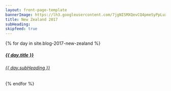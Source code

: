 ```yaml
---
layout: front-page-template
bannerImage: https://lh3.googleusercontent.com/7jgNISMXQevCQ4pmeSyPpLuxmxPkNFmL-0oYaQPOtekbbolU8BBrc8bxoMcxzUNTl5ahcHKRqCsn-eLrgQ0d-YaTEg_nkSkCsUAu1gFUxuUyFJG_s4lkG2qqmEcwJHlQcvCxyBm3Ug=w2400
title: New Zealand 2017
subHeading: 
skipfeed: true
---
```


<div class="text-uppercase adventure-list experience">
  {% for day in site.blog-2017-new-zealand %}
    <div class="col-md-6 col-sm-6 animated fadeInUp" data-wow-delay="0.1s" data-wow-duration="1s">
      <a href="{{day.url | prepend: site.baseurl}}">
        <img src="{{ day.bannerImage }}"  alt="" class="img-responsive">
        <div class="overlay-lnk text-uppercase text-center">
          <i class="icon icon-streetsign"></i>
          <h5>{{ day.title }}</h5>
          <h6>{{ day.subHeading }}</h6>
        </div>
      </a>
    </div>
  {% endfor %}
</div>
